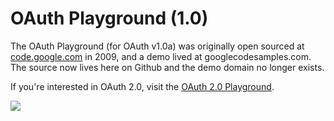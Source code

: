 OAuth Playground (1.0)
===============

The OAuth Playground (for OAuth v1.0a) was originally open sourced at [code.google.com](http://code.google.com/p/gdata-samples/source/browse/#svn/trunk/oauth_playground) in 2009,
and a demo lived at googlecodesamples.com. The source now lives here on Github and the demo domain no longer exists.

If you're interested in OAuth 2.0, visit the [OAuth 2.0 Playground](https://code.google.com/oauthplayground/).

<img src="http://farm4.staticflickr.com/3127/2871728462_05cac4dc2b.jpg">
